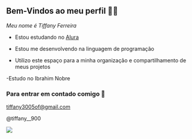 ## Bem-Vindos ao meu perfil 💜🌙

_Meu nome é Tiffany Ferreira_

- Estou estudando no [Alura](https://www.alura.com.br)

- Estou me desenvolvendo na linguagem de programação

- Utilizo este espaço para a minha organização e compartilhamento de meus projetos

-Estudo no Ibrahim Nobre

  
### Para entrar em contado comigo 📧

tiffany3005of@gmail.com

@tiffany__900


![](https://tenor.com/pt-BR/view/kuromi-gif-23740129) 
